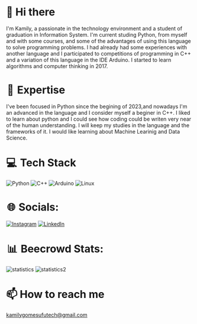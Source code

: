 # 👋 Hi there

I'm Kamily, a passionate in the technology environment and a student of graduation in Information System. I'm current studing Python, from myself and with some courses, and some of the advantages of using this language to solve programming problems. I had already had some experiences with another language and I participated to competitions of programming in C++ and a variation of this language in the IDE Arduino. I started to learn algorithms and computer thinking in 2017. 

#  🚀  Expertise
I've been focused in Python since the begining of 2023,and nowadays I'm an advanced in the language and I consider myself a beginer in C++. I liked to learn about python and I could see how coding could be writen very near of the human understanding. I will keep my studies in the language and the frameworks of it. I would like learning about Machine Learinig and Data Science.

# 💻  Tech Stack
![Python](https://img.shields.io/badge/python-3670A0?style=for-the-badge&logo=python&logoColor=ffdd54) ![C++](https://img.shields.io/badge/c++-%2300599C.svg?style=for-the-badge&logo=c%2B%2B&logoColor=white) ![Arduino](https://img.shields.io/badge/-Arduino-00979D?style=for-the-badge&logo=Arduino&logoColor=white) ![Linux](https://img.shields.io/badge/Linux-FCC624?style=for-the-badge&logo=linux&logoColor=black)


#  🌐  Socials:
[![Instagram](https://img.shields.io/badge/Instagram-%23E4405F.svg?style=for-the-badge&logo=Instagram&logoColor=white)](https://instagram.com/kamily__gomes?igshid=ZDc4ODBmNjlmNQ==) [![LinkedIn](https://img.shields.io/badge/linkedin-%230077B5.svg?style=for-the-badge&logo=linkedin&logoColor=white)](https://www.linkedin.com/in/kamily-cristina-de-oliveira-gomes-4bb185274)

#  📊  Beecrowd Stats:
![statistics](https://github.com/KamilyCOGomes/KamilyCOGomes/assets/125691825/38da8bb8-eb82-4ab7-971b-d058671b963e)
![statistics2](https://github.com/KamilyCOGomes/KamilyCOGomes/assets/125691825/67b2337a-3df2-45f8-8903-fe633d570978)

# 📫 How to reach me
kamilygomesufutech@gmail.com

